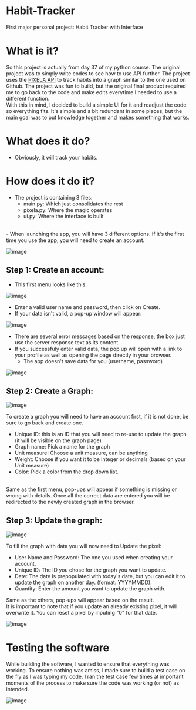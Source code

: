 # Habit-Tracker
First major personal project: Habit Tracker with Interface

# What is it?
So this project is actually from day 37 of my python course. The original project was to simply write codes to see how to use API further.
The project uses the [PIXELA API](https://docs.pixe.la/) to track habits into a graph similar to the one used on Github. 
The project was fun to build, but the original final product required me to go back to the code and make edits everytime I needed to use a different function.<br />
With this in mind, I decided to build a simple UI for it and readjust the code so everything fits.
It's simple and a bit redundant in some places, but the main goal was to put knowledge together and makes something that works.

# What does it do?
- Obviously, it will track your habits.

# How does it do it?
- The project is containing 3 files:
     - main.py: Which just consolidates the rest
     -  pixela.py: Where the magic operates
     -  ui.py: Where the interface is built
<br />
- When launching the app, you will have 3 different options. If it's the first time you use the app, you will need to create an account.

![image](https://github.com/Rokobolo/Habit-Tracker/assets/139471568/a6ca3734-5ee7-483c-829b-68e916d06677)

## Step 1: Create an account:
- This first menu looks like this:

![image](https://github.com/Rokobolo/Habit-Tracker/assets/139471568/05a5b138-eba3-44cc-a5fa-4decc6e9e9d6)

- Enter a valid user name and password, then click on Create.
- If your data isn't valid, a pop-up window will appear:

![image](https://github.com/Rokobolo/Habit-Tracker/assets/139471568/ff3609a6-d4f8-4ea3-a8a4-b95272fdbca7)

- There are several error messages based on the response, the box just use the server response text as its content.
- If you successfuly enter valid data, the pop up will open with a link to your profile as well as opening the page directly in your browser.
     - The app doesn't save data for you (username, password)

![image](https://github.com/Rokobolo/Habit-Tracker/assets/139471568/3d3d4cd6-006f-455c-b494-ec8a0044ded5)

## Step 2: Create a Graph:

![image](https://github.com/Rokobolo/Habit-Tracker/assets/139471568/ef58e0d4-5ade-4540-8126-a4b2c23cfc61)

To create a graph you will need to have an account first, if it is not done, be sure to go back and create one.

- Unique ID: this is an ID that you will need to re-use to update the graph (it will be visible on the graph page)
- Graph name: Pick a name for the graph
- Unit measure: Choose a unit measure, can be anything
- Weight: Choose if you want it to be integer or decimals (based on your Unit measure)
- Color: Pick a color from the drop down list.
<br />
Same as the first menu, pop-ups will appear if something is missing or wrong with details. Once all the correct data are entered you will be redirected to the newly created graph in the browser.

## Step 3: Update the graph:

![image](https://github.com/Rokobolo/Habit-Tracker/assets/139471568/16519100-8221-4bb9-b171-e4e32b67b041)

To fill the graph with data you will now need to Update the pixel:

- User Name and Password: The one you used when creating your account.
- Unique ID: The ID you chose for the graph you want to update.
- Date: The date is prepopulated with today's date, but you can edit it to update the graph on another day. (format: YYYYMMDD).
- Quantity: Enter the amount you want to update the graph with.

Same as the others, pop-ups will appear based on the result. <br />
It is important to note that if you update an already existing pixel, it will overwrite it. You can reset a pixel by inputing "0" for that date.

![image](https://github.com/Rokobolo/Habit-Tracker/assets/139471568/2fdeda43-16f4-4789-8253-745d5d598b97)

# Testing the software
While building the software, I wanted to ensure that everything was working. To ensure nothing was amiss, I made sure to build a test case on the fly as I was typing my code. I ran the test case few times at important moments of the process to make sure the code was working (or not) as intended.

![image](https://github.com/Rokobolo/Habit-Tracker/assets/139471568/a916a345-3039-4146-8030-02e501d2bee8)
